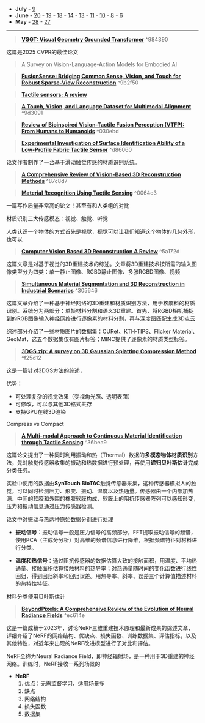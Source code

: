 
+ **July** - [9](#^984390)
+ **June** - [20](#^9b2f50) - [19](#^9d3091) - [18](#^030ebd) - [14](#^d86060) - [13](#^87c8d7) - [11](#^0064e3) - [10](#^5a172d) - [8](#^305646) - [6](#^f25d12)
+ **May** - [28](#^36bea9) - [27](#^ec614e)



---

> **[VGGT: Visual Geometry Grounded Transformer](https://vgg-t.github.io/)** ^984390

这篇是2025 CVPR的最佳论文



> A Survey on Vision-Language-Action Models for Embodied AI


> **[FusionSense: Bridging Common Sense, Vision, and Touch for Robust Sparse-View Reconstruction](https://arxiv.org/html/2410.08282v1?utm_source=chatgpt.com)** ^9b2f50



> **[Tactile sensors: A review](https://www-sciencedirect-com.remotexs.ntu.edu.sg/science/article/pii/S026322412401217X)**



> **[A Touch, Vision, and Language Dataset for Multimodal Alignment](chrome-extension://efaidnbmnnnibpcajpcglclefindmkaj/https://arxiv.org/pdf/2402.13232)** ^9d3091




> **[Review of Bioinspired Vision-Tactile Fusion Perception (VTFP): From Humans to Humanoids](https://ieeexplore.ieee.org/stamp/stamp.jsp?tp=&arnumber=9925051)** ^030ebd



> **[Experimental Investigation of Surface Identification Ability of a Low-Profile Fabric Tactile Sensor](https://ieeexplore.ieee.org/document/6385538)** ^d86060

论文作者制作了一台基于滑动触觉传感的材质识别系统。



> **[A Comprehensive Review of Vision-Based 3D Reconstruction Methods](https://www.mdpi.com/1424-8220/24/7/2314)** ^87c8d7






> **[Material Recognition Using Tactile Sensing](https://www-sciencedirect-com.remotexs.ntu.edu.sg/science/article/pii/S0957417417307273)** ^0064e3

一篇写作质量非常高的论文！甚至有和人类组的对比

材质识别三大传感模态：视觉、触觉、听觉

人类认识一个物体的方式首先是视觉，视觉可以让我们知道这个物体的几何外形，也可以





> **[Computer Vision Based 3D Reconstruction A Review](https://www.researchgate.net/publication/336887797_Computer_Vision_Based_3D_Reconstruction_A_Review)** ^5a172d

这篇文章是对基于视觉的3D重建技术的综述。文章将3D重建技术按所需的输入图像类型分为四类：单一静止图像、RGBD静止图像、多张RGBD图像、视频



> **[Simultaneous Material Segmentation and 3D Reconstruction in Industrial Scenarios](https://www.frontiersin.org/journals/robotics-and-ai/articles/10.3389/frobt.2020.00052/full)** ^305646

这篇文章介绍了一种基于神经网络的3D重建和材质识别方法，用于核废料的材质识别。系统分为两部分：单帧材料分割和语义3D重建。首先，将RGBD相机捕捉到的RGB图像输入神经网络进行逐像素的材料分割，再与深度图匹配生成3D点云

综述部分介绍了一些材质图片的数据集：CURet、KTH-TIPS、Flicker Material、GeoMat，这五个数据集仅有图片标签；MINC提供了逐像素的材质类型标签。



> **[3DGS.zip: A survey on 3D Gaussian Splatting Compression Method](https://arxiv.org/pdf/2407.09510)** ^f25d12

这是一篇针对3DGS方法的综述，

优势：

+ 可处理复杂的视觉效果（变视角光照、透明表面）
+ 可修改，可以与其他3D格式共存
+ 支持GPU在线3D渲染

Compress vs Compact

> **[A Multi-modal Approach to Continuous Material Identification through Tactile Sensing](https://arxiv.org/pdf/2311.03090)** ^36bea9

这篇论文提出了一种同时利用振动和热（Thermal）数据的**多模态物体材质识别**方法，先对触觉传感器收集的振动和热数据进行预处理，再使用**递归贝叶斯估计**完成分类任务。

实验中使用的数据由**SynTouch BioTAC**触觉传感器采集，这种传感器模拟人的触觉，可以同时检测压力、形变、振动、温度以及热通量。传感器由一个内部加热源、中间的软胶和外围的橡胶软膜构成，软膜上的阻抗传感器阵列可以感知形变，压力和振动信息通过压力传感器检测。

论文中对振动与热两种原始数据分别进行处理

+ **振动信号**：振动信号一般是压力信号的高频部分，FFT提取振动信号的频谱，使用PCA（主成分分析）对高维的频谱信息进行降维，根据频谱特征对材料进行分类。

+ **温度和热信号**：通过阻抗传感器的数据估算大致的接触面积，用温度、平均热通量、接触面积估算接触材料的热导率；对热通量随时间的变化函数进行线性回归，得到回归斜率和回归误差。用热导率、斜率、误差三个计算值描述材料的热特性特征。

材料分类使用贝叶斯估计


> **[BeyondPixels: A Comprehensive Review of the Evolution of Neural Radiance Fields](https://arxiv.org/html/2306.03000v3)** ^ec614e

这是一篇成稿于2023年，讨论NeRF三维重建技术原理和最新成果的综述文章，详细介绍了NeRF的网络结构、优缺点、损失函数、训练数据集、评估指标，以及其他特性，对近年来出现的NeRF改进模型进行了对比和评估。

NeRF全称为Neural Radiance Field，即神经辐射场，是一种用于3D重建的神经网络。训练时，NeRF接收一系列场景的

+ **NeRF**
	1. 优点：无需监督学习、适用场景多
	2. 缺点
	3. 网络结构
	4. 损失函数
	5. 数据集
 


